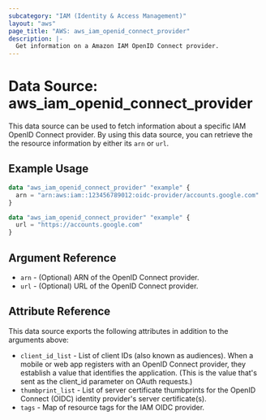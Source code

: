 ```yaml
---
subcategory: "IAM (Identity & Access Management)"
layout: "aws"
page_title: "AWS: aws_iam_openid_connect_provider"
description: |-
  Get information on a Amazon IAM OpenID Connect provider.
---
```


# Data Source: aws_iam_openid_connect_provider

This data source can be used to fetch information about a specific
IAM OpenID Connect provider. By using this data source, you can retrieve the
the resource information by either its `arn` or `url`.

## Example Usage

```terraform
data "aws_iam_openid_connect_provider" "example" {
  arn = "arn:aws:iam::123456789012:oidc-provider/accounts.google.com"
}
```

```terraform
data "aws_iam_openid_connect_provider" "example" {
  url = "https://accounts.google.com"
}
```

## Argument Reference

* `arn` - (Optional) ARN of the OpenID Connect provider.
* `url` - (Optional) URL of the OpenID Connect provider.

## Attribute Reference

This data source exports the following attributes in addition to the arguments above:

* `client_id_list` - List of client IDs (also known as audiences). When a mobile or web app registers with an OpenID Connect provider, they establish a value that identifies the application. (This is the value that's sent as the client_id parameter on OAuth requests.)
* `thumbprint_list` - List of server certificate thumbprints for the OpenID Connect (OIDC) identity provider's server certificate(s).
* `tags` - Map of resource tags for the IAM OIDC provider.
